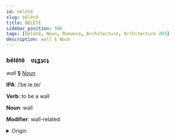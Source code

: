 ```yaml
---
id: bêlêtê
slug: bêlêtê
title: BÊLÊTÊ
sidebar_position: 586
tags: [bêlêtê, Noun, Romance, Architecture, Architecture 203]
description: wall § Noun
---
```


### bêlêtê&emsp;<span kind="abugida">ʋʇʓʇcʇ</span>

*wall* **§** [Noun](../../tags/Noun)

**IPA**: /ˈbe.le.te/

**Verb**: to be a wall

**Noun**: wall

**Modifier**: wall-related

<details>
    <summary>Origin</summary>
    Romanian perete [peˈrete]<br/>
    <em>Romance Language Family</em>
</details>